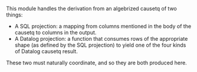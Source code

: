 This module handles the derivation from an algebrized causetq of two things:

- A SQL projection: a mapping from columns mentioned in the body of the causetq to columns in the output.
- A Datalog projection: a function that consumes rows of the appropriate shape (as defined by the SQL projection) to yield one of the four kinds of Datalog causetq result.

These two must naturally coordinate, and so they are both produced here.
